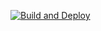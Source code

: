 [![Build and Deploy](https://github.com/mathiasandresen/rpg-cards/actions/workflows/main.yml/badge.svg)](https://github.com/mathiasandresen/rpg-cards/actions/workflows/main.yml)
